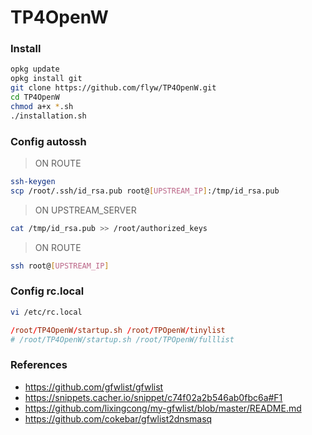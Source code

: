 # TP4OpenW

### Install

```bash
opkg update
opkg install git
git clone https://github.com/flyw/TP4OpenW.git
cd TP4OpenW
chmod a+x *.sh
./installation.sh
```

### Config autossh
> ON ROUTE
  ```bash
  ssh-keygen
  scp /root/.ssh/id_rsa.pub root@[UPSTREAM_IP]:/tmp/id_rsa.pub
  ```
> ON UPSTREAM_SERVER
  ```bash
  cat /tmp/id_rsa.pub >> /root/authorized_keys
  ```
> ON ROUTE
  ```bash
  ssh root@[UPSTREAM_IP]
  ```

### Config rc.local

```bash
vi /etc/rc.local
```

```conf
/root/TP4OpenW/startup.sh /root/TPOpenW/tinylist
# /root/TP4OpenW/startup.sh /root/TPOpenW/fulllist
```  


### References
* https://github.com/gfwlist/gfwlist
* https://snippets.cacher.io/snippet/c74f02a2b546ab0fbc6a#F1
* https://github.com/lixingcong/my-gfwlist/blob/master/README.md
* https://github.com/cokebar/gfwlist2dnsmasq

